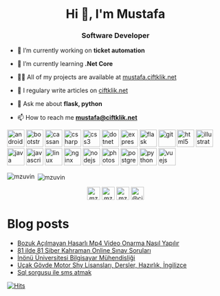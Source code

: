 <h1 align="center">Hi 👋, I'm Mustafa</h1>
<h3 align="center">Software Developer</h3>

- 🔭 I’m currently working on **ticket automation**

- 🌱 I’m currently learning **.Net Core**

- 👨‍💻 All of my projects are available at [mustafa.ciftklik.net](https://mustafa.ciftklik.net)

- 📝 I regulary write articles on [ciftklik.net](https://ciftklik.net)

- 💬 Ask me about **flask, python**

- 📫 How to reach me **mustafa@ciftklik.net**

<p align="left"><img src="https://devicons.github.io/devicon/devicon.git/icons/android/android-original-wordmark.svg" alt="android" width="40" height="40"/> <img src="https://devicons.github.io/devicon/devicon.git/icons/bootstrap/bootstrap-plain.svg" alt="bootstrap" width="40" height="40"/> <img src="https://www.vectorlogo.zone/logos/apache_cassandra/apache_cassandra-icon.svg" alt="cassandra" width="40" height="40"/> <img src="https://devicons.github.io/devicon/devicon.git/icons/csharp/csharp-original.svg" alt="csharp" width="40" height="40"/> <img src="https://devicons.github.io/devicon/devicon.git/icons/css3/css3-original-wordmark.svg" alt="css3" width="40" height="40"/> <img src="https://devicons.github.io/devicon/devicon.git/icons/dot-net/dot-net-original-wordmark.svg" alt="dotnet" width="40" height="40"/> <img src="https://devicons.github.io/devicon/devicon.git/icons/express/express-original-wordmark.svg" alt="express" width="40" height="40"/> <img src="https://www.vectorlogo.zone/logos/pocoo_flask/pocoo_flask-icon.svg" alt="flask" width="40" height="40"/> <img src="https://www.vectorlogo.zone/logos/git-scm/git-scm-icon.svg" alt="git" width="40" height="40"/> <img src="https://devicons.github.io/devicon/devicon.git/icons/html5/html5-original-wordmark.svg" alt="html5" width="40" height="40"/> <img src="https://www.vectorlogo.zone/logos/adobe_illustrator/adobe_illustrator-icon.svg" alt="illustrator" width="40" height="40"/> <img src="https://devicons.github.io/devicon/devicon.git/icons/java/java-original-wordmark.svg" alt="java" width="40" height="40"/> <img src="https://devicons.github.io/devicon/devicon.git/icons/javascript/javascript-original.svg" alt="javascript" width="40" height="40"/> <img src="https://devicons.github.io/devicon/devicon.git/icons/linux/linux-original.svg" alt="linux" width="40" height="40"/> <img src="https://devicons.github.io/devicon/devicon.git/icons/nginx/nginx-original.svg" alt="nginx" width="40" height="40"/> <img src="https://devicons.github.io/devicon/devicon.git/icons/nodejs/nodejs-original-wordmark.svg" alt="nodejs" width="40" height="40"/> <img src="https://devicons.github.io/devicon/devicon.git/icons/photoshop/photoshop-plain.svg" alt="photoshop" width="40" height="40"/> <img src="https://devicons.github.io/devicon/devicon.git/icons/postgresql/postgresql-original-wordmark.svg" alt="postgresql" width="40" height="40"/> <img src="https://devicons.github.io/devicon/devicon.git/icons/python/python-original.svg" alt="python" width="40" height="40"/> <img src="https://devicons.github.io/devicon/devicon.git/icons/vuejs/vuejs-original-wordmark.svg" alt="vuejs" width="40" height="40"/></p><p><img align="left" src="https://github-readme-stats.vercel.app/api/top-langs/?username=mzuvin&layout=compact&hide=html" alt="mzuvin" /></p>

<p>&nbsp;<img align="center" src="https://github-readme-stats.vercel.app/api?username=mzuvin&show_icons=true" alt="mzuvin" /></p>

<p align="center">
<a href="https://twitter.com/mzuvin" target="blank"><img align="center" src="https://cdn.jsdelivr.net/npm/simple-icons@3.0.1/icons/twitter.svg" alt="mzuvin" height="30" width="30" /></a>
<a href="https://linkedin.com/in/mzuvin" target="blank"><img align="center" src="https://cdn.jsdelivr.net/npm/simple-icons@3.0.1/icons/linkedin.svg" alt="mzuvin" height="30" width="30" /></a>
<a href="https://instagram.com/mzuvin" target="blank"><img align="center" src="https://cdn.jsdelivr.net/npm/simple-icons@3.0.1/icons/instagram.svg" alt="mzuvin" height="30" width="30" /></a>
<a href="https://medium.com/@ciftklik" target="blank"><img align="center" src="https://cdn.jsdelivr.net/npm/simple-icons@3.0.1/icons/medium.svg" alt="@ciftklik" height="30" width="30" /></a>
</p>

# Blog posts

<!-- BLOG-POST-LIST:START -->
- [Bozuk Açılmayan Hasarlı Mp4 Video Onarma Nasıl Yapılır](https://www.ciftklik.net/2020/09/bozuk-acilmayan-hasarli-mp4-video-onarma.html)
- [81 ilde 81 Siber Kahraman Online Sınav Soruları](https://www.ciftklik.net/2020/09/81-ilde-81-siber-kahraman-online-snav.html)
- [İnönü Üniversitesi Bilgisayar Mühendisliği](https://www.ciftklik.net/2020/08/inonu-universitesi-bilgisayar-muhendisligi.html)
- [Uçak Gövde Motor Shy Lisansları, Dersler, Hazırlık, İngilizce](https://www.ciftklik.net/2020/08/ucak-govde-motor-shy-lisanslari.html)
- [Sql sorgusu ile sms atmak](https://www.ciftklik.net/2020/06/sql-sorgusu-ile-sms-atmak.html)
<!-- BLOG-POST-LIST:END -->


[![Hits](https://hits.seeyoufarm.com/api/count/incr/badge.svg?url=https%3A%2F%2Fgithub.com%2Fmzuvin%2Fmzuvin)]()
